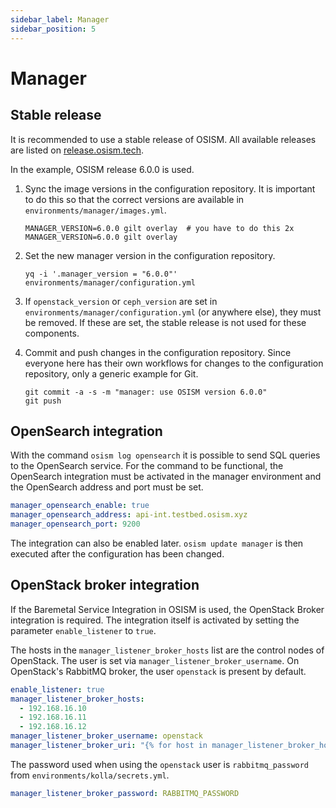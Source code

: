```yaml
---
sidebar_label: Manager
sidebar_position: 5
---
```


# Manager

## Stable release

It is recommended to use a stable release of OSISM. All available releases are listed on
[release.osism.tech](https://release.osism.tech).

In the example, OSISM release 6.0.0 is used.

1. Sync the image versions in the configuration repository. It is important to do this so
   that the correct versions are available in `environments/manager/images.yml`.

   ```
   MANAGER_VERSION=6.0.0 gilt overlay  # you have to do this 2x
   MANAGER_VERSION=6.0.0 gilt overlay
   ```

2. Set the new manager version in the configuration repository.

   ```
   yq -i '.manager_version = "6.0.0"' environments/manager/configuration.yml
   ```

3. If `openstack_version` or `ceph_version` are set in `environments/manager/configuration.yml`
   (or anywhere else), they must be removed. If these are set, the stable release is not used for
   these components.

4. Commit and push changes in the configuration repository. Since everyone here has their own
   workflows for changes to the configuration repository, only a generic example for Git.

   ```
   git commit -a -s -m "manager: use OSISM version 6.0.0"
   git push
   ```

## OpenSearch integration

With the command `osism log opensearch` it is possible to send SQL queries
to the OpenSearch service. For the command to be functional, the OpenSearch
integration must be activated in the manager environment and the OpenSearch
address and port must be set.

```yaml title="environments/manager/configuration.yml"
manager_opensearch_enable: true
manager_opensearch_address: api-int.testbed.osism.xyz
manager_opensearch_port: 9200
```

The integration can also be enabled later. `osism update manager` is then
executed after the configuration has been changed.

## OpenStack broker integration

If the Baremetal Service Integration in OSISM is used, the OpenStack Broker integration is
required. The integration itself is activated by setting the parameter `enable_listener` to `true`.

The hosts in the `manager_listener_broker_hosts` list are the control nodes of OpenStack.
The user is set via `manager_listener_broker_username`. On OpenStack's RabbitMQ broker, the user `openstack`
is present by default.

```yaml title="environments/manager/configuration.yml"
enable_listener: true
manager_listener_broker_hosts:
  - 192.168.16.10
  - 192.168.16.11
  - 192.168.16.12
manager_listener_broker_username: openstack
manager_listener_broker_uri: "{% for host in manager_listener_broker_hosts %}amqp://{{ manager_listener_broker_username }}:{{ manager_listener_broker_password }}@{{ host }}:5672/{% if not loop.last %};{% endif %}{% endfor %}"
```

The password used when using the `openstack` user is `rabbitmq_password` from `environments/kolla/secrets.yml`.

```yaml title="environments/manager/secrets.yml"
manager_listener_broker_password: RABBITMQ_PASSWORD
```

